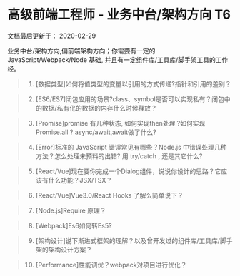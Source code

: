 # 高级前端工程师 - 业务中台/架构方向 T6
文档最后更新于： 2020-02-29

业务中台/架构方向,偏前端架构方向；你需要有一定的 JavaScript/Webpack/Node 基础, 并且有一定组件库/工具库/脚手架工具的工作经。

>1. [数据类型]如何将值类型的变量以引用的方式传递?指针和引用的差别？

>2. [ES6/ES7]闭包应用的场景?class、symbol是否可以实现私有？闭包中的数据/私有化的数据的内存什么时候释放？

>3. [Promise]promise 有几种状态, 如何实现then处理 ?如何实现 Promise.all ? async/await,await做了什么?

>4. [Error]标准的 JavaScript 错误常见有哪些？Node.js 中错误处理几种方法？怎么处理未预料的出错? 用 try/catch , 还是其它什么?

>5. [React/Vue]现在要你完成一个Dialog组件，说说你设计的思路？它应该有什么功能？JSX/TSX？

>6. [React/Vue]Vue3.0/React Hooks 了解么简单说下？

>7. [Node.js]Require 原理？

>8. [Webpack]Es6如何转Es5?

>9. [架构设计]说下渐进式框架的理解？以及曾开发过的组件库/工具库/脚手架的架构设计方案？

>10. [Performance]性能调优？webpack对项目进行优化？



